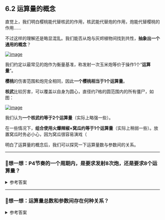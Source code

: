 ## 6.2 运算量的概念

 

直觉上，我们明白樱桃能代替核武的作用，核武能代替炮的作用，炮能代替樱桃的作用……

 

不过这样的理解还是略显混乱。我们能否从炮与灰烬植物间找到共性，**抽象出一个通用的概念**？

 

[![image](https://forum.crescb.com/wp-content/uploads/wpforo/attachments/2/thumbnail/296-image.png)](https://forum.crescb.com/wp-content/uploads/wpforo/attachments/2/296-image.png)



 

我们约定以最常见的炮作为衡量基准，称发射一次玉米炮等价于操作1个“**运算量**”。

 

**樱桃**的伤害范围和炮完全相同，因此**一个樱桃相当于1个运算量**。

 

**核武**比较厉害，可以覆盖以自身为圆心，直径约7格的圆范围内的所有僵尸，如图：

 

[![image](https://forum.crescb.com/wp-content/uploads/wpforo/attachments/2/thumbnail/297-image.png)](https://forum.crescb.com/wp-content/uploads/wpforo/attachments/2/297-image.png)



 

我们认为**一个核武约等于2个运算量**（实际上略强一些）。

 

在一些情况下，**组合使用火爆辣椒+窝瓜约等于1个运算量**（实际上稍弱一些）。放置窝瓜时务必小心，因为窝瓜很容易演戏（

 

明白了运算量的概念后，我们可以探究一下运算量数与参数间的关系。


---

### 🤔想一想：P4节奏的一个周期内，是要求发射8次炮，还是要求8个运算量？
<details>
<summary>参考答案</summary>
<br>答案是8个运算量；发射8次炮只是满足8个运算量要求的其中一种方式。<br><br>
如果我不走寻常路，非要7炮+1樱桃，或者6炮+1核弹，甚至5炮+1樱桃+1核弹凑一个周期…… 当然都是可行的。
</details>

---

### 🤔想一想：**运算量总数**和**参数**间存在何种关系？
<details>
<summary>参考答案</summary>
<br>P4共8个运算量；P5共10个运算量；P6共12个运算量。<br><br>
我们发现，运算量总数似乎总是等于参数*2。<br><br>
这其中的原因在于：对于P系节奏，参数等同于一次周期内处理的僵尸波数。而<b>每波僵尸都需要2个运算量才能完整覆盖</b>。只发一炮，或只用一个樱桃，或只用一炮+一个辣椒…… 肯定都不太够，不信你可以问问僵尸们。<br><br>
既然每波僵尸要求2个运算量，那么X波僵尸就要求2X个，因此PX节奏总共包含2X个运算量。
</details>


